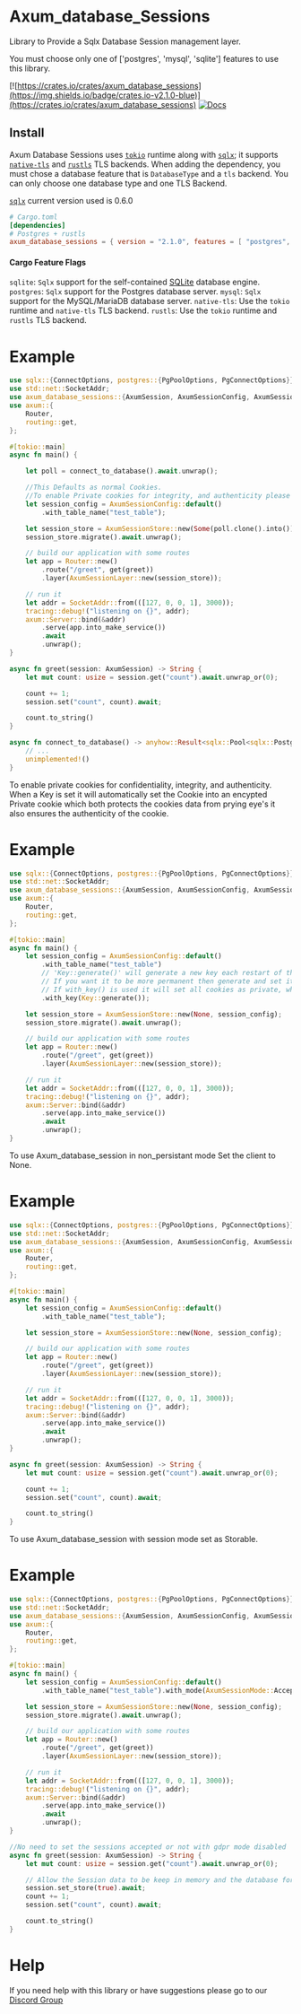 # Axum_database_Sessions

Library to Provide a Sqlx Database Session management layer.

You must choose only one of ['postgres', 'mysql', 'sqlite'] features to use this library.

[![https://crates.io/crates/axum_database_sessions](https://img.shields.io/badge/crates.io-v2.1.0-blue)](https://crates.io/crates/axum_database_sessions)
[![Docs](https://docs.rs/axum_database_sessions/badge.svg)](https://docs.rs/axum_database_sessions)

## Install

Axum Database Sessions uses [`tokio`] runtime along with [`sqlx`]; it supports [`native-tls`] and [`rustls`] TLS backends. When adding the dependency, you must chose a database feature that is `DatabaseType` and a `tls` backend. You can only choose one database type and one TLS Backend.

[`sqlx`] current version used is 0.6.0

[`tokio`]: https://github.com/tokio-rs/tokio
[`native-tls`]: https://crates.io/crates/native-tls
[`rustls`]: https://crates.io/crates/rustls
[`sqlx`]: https://crates.io/crates/sqlx

```toml
# Cargo.toml
[dependencies]
# Postgres + rustls
axum_database_sessions = { version = "2.1.0", features = [ "postgres", "rustls"] }
```

#### Cargo Feature Flags
`sqlite`: `Sqlx` support for the self-contained [SQLite](https://sqlite.org/) database engine.
`postgres`: `Sqlx` support for the Postgres database server.
`mysql`: `Sqlx` support for the MySQL/MariaDB database server.
`native-tls`: Use the `tokio` runtime and `native-tls` TLS backend.
`rustls`: Use the `tokio` runtime and `rustls` TLS backend.

# Example

```rust no_run
use sqlx::{ConnectOptions, postgres::{PgPoolOptions, PgConnectOptions}};
use std::net::SocketAddr;
use axum_database_sessions::{AxumSession, AxumSessionConfig, AxumSessionStore, AxumSessionLayer};
use axum::{
    Router,
    routing::get,
};

#[tokio::main]
async fn main() {

    let poll = connect_to_database().await.unwrap();

    //This Defaults as normal Cookies.
    //To enable Private cookies for integrity, and authenticity please check the next Example.
    let session_config = AxumSessionConfig::default()
        .with_table_name("test_table");

    let session_store = AxumSessionStore::new(Some(poll.clone().into()), session_config);
    session_store.migrate().await.unwrap();

    // build our application with some routes
    let app = Router::new()
        .route("/greet", get(greet))
        .layer(AxumSessionLayer::new(session_store));

    // run it
    let addr = SocketAddr::from(([127, 0, 0, 1], 3000));
    tracing::debug!("listening on {}", addr);
    axum::Server::bind(&addr)
        .serve(app.into_make_service())
        .await
        .unwrap();
}

async fn greet(session: AxumSession) -> String {
    let mut count: usize = session.get("count").await.unwrap_or(0);

    count += 1;
    session.set("count", count).await;

    count.to_string()
}

async fn connect_to_database() -> anyhow::Result<sqlx::Pool<sqlx::Postgres>> {
    // ...
    unimplemented!()
}
```

To enable private cookies for confidentiality, integrity, and authenticity.
When a Key is set it will automatically set the Cookie into an encypted Private cookie which
both protects the cookies data from prying eye's it also ensures the authenticity of the cookie.
# Example

```rust no_run
use sqlx::{ConnectOptions, postgres::{PgPoolOptions, PgConnectOptions}};
use std::net::SocketAddr;
use axum_database_sessions::{AxumSession, AxumSessionConfig, AxumSessionStore, AxumSessionLayer, AxumSessionMode, Key};
use axum::{
    Router,
    routing::get,
};

#[tokio::main]
async fn main() {
    let session_config = AxumSessionConfig::default()
        .with_table_name("test_table")
        // 'Key::generate()' will generate a new key each restart of the server.
        // If you want it to be more permanent then generate and set it to a config file.
        // If with_key() is used it will set all cookies as private, which guarantees integrity, and authenticity.
        .with_key(Key::generate());

    let session_store = AxumSessionStore::new(None, session_config);
    session_store.migrate().await.unwrap();

    // build our application with some routes
    let app = Router::new()
        .route("/greet", get(greet))
        .layer(AxumSessionLayer::new(session_store));

    // run it
    let addr = SocketAddr::from(([127, 0, 0, 1], 3000));
    tracing::debug!("listening on {}", addr);
    axum::Server::bind(&addr)
        .serve(app.into_make_service())
        .await
        .unwrap();
}
```

To use Axum_database_session in non_persistant mode Set the client to None.
# Example

```rust no_run
use sqlx::{ConnectOptions, postgres::{PgPoolOptions, PgConnectOptions}};
use std::net::SocketAddr;
use axum_database_sessions::{AxumSession, AxumSessionConfig, AxumSessionStore, AxumSessionLayer};
use axum::{
    Router,
    routing::get,
};

#[tokio::main]
async fn main() {
    let session_config = AxumSessionConfig::default()
        .with_table_name("test_table");

    let session_store = AxumSessionStore::new(None, session_config);

    // build our application with some routes
    let app = Router::new()
        .route("/greet", get(greet))
        .layer(AxumSessionLayer::new(session_store));

    // run it
    let addr = SocketAddr::from(([127, 0, 0, 1], 3000));
    tracing::debug!("listening on {}", addr);
    axum::Server::bind(&addr)
        .serve(app.into_make_service())
        .await
        .unwrap();
}

async fn greet(session: AxumSession) -> String {
    let mut count: usize = session.get("count").await.unwrap_or(0);

    count += 1;
    session.set("count", count).await;

    count.to_string()
}

```


To use Axum_database_session with session mode set as Storable.
# Example

```rust no_run
use sqlx::{ConnectOptions, postgres::{PgPoolOptions, PgConnectOptions}};
use std::net::SocketAddr;
use axum_database_sessions::{AxumSession, AxumSessionConfig, AxumSessionStore, AxumSessionLayer, AxumSessionMode};
use axum::{
    Router,
    routing::get,
};

#[tokio::main]
async fn main() {
    let session_config = AxumSessionConfig::default()
        .with_table_name("test_table").with_mode(AxumSessionMode::AcceptedOnly);

    let session_store = AxumSessionStore::new(None, session_config);
    session_store.migrate().await.unwrap();

    // build our application with some routes
    let app = Router::new()
        .route("/greet", get(greet))
        .layer(AxumSessionLayer::new(session_store));

    // run it
    let addr = SocketAddr::from(([127, 0, 0, 1], 3000));
    tracing::debug!("listening on {}", addr);
    axum::Server::bind(&addr)
        .serve(app.into_make_service())
        .await
        .unwrap();
}

//No need to set the sessions accepted or not with gdpr mode disabled
async fn greet(session: AxumSession) -> String {
    let mut count: usize = session.get("count").await.unwrap_or(0);

    // Allow the Session data to be keep in memory and the database for the lifetime.
    session.set_store(true).await;
    count += 1;
    session.set("count", count).await;

    count.to_string()
}

```
# Help

If you need help with this library or have suggestions please go to our [Discord Group](https://discord.gg/xKkm7UhM36)
